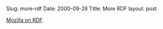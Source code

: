 Slug: more-rdf
Date: 2000-09-28
Title: More RDF
layout: post

<a href="http://www.mozilla.org/rdf/doc/">Mozilla on RDF</a>.
